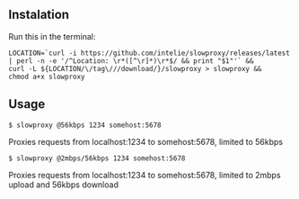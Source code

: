 ## Instalation

Run this in the terminal:

    LOCATION=`curl -i https://github.com/intelie/slowproxy/releases/latest | perl -n -e '/^Location: \r*([^\r]*)\r*$/ && print "$1"'` &&
    curl -L ${LOCATION/\/tag\///download/}/slowproxy > slowproxy &&
    chmod a+x slowproxy
    
## Usage

    $ slowproxy @56kbps 1234 somehost:5678

Proxies requests from localhost:1234 to somehost:5678, limited to 56kbps

    $ slowproxy @2mbps/56kbps 1234 somehost:5678
    
Proxies requests from localhost:1234 to somehost:5678, limited to 2mbps upload and 56kbps download
